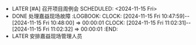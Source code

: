 - LATER [#A] 召开项目周例会 
  SCHEDULED: <2024-11-15 Fri>
- DONE 处理嘉益现场故障
  :LOGBOOK:
  CLOCK: [2024-11-15 Fri 10:47:59]--[2024-11-15 Fri 10:48:00] =>  00:00:01
  CLOCK: [2024-11-15 Fri 11:02:31]--[2024-11-15 Fri 11:02:32] =>  00:00:01
  :END:
- LATER 安排嘉益现场管理人员